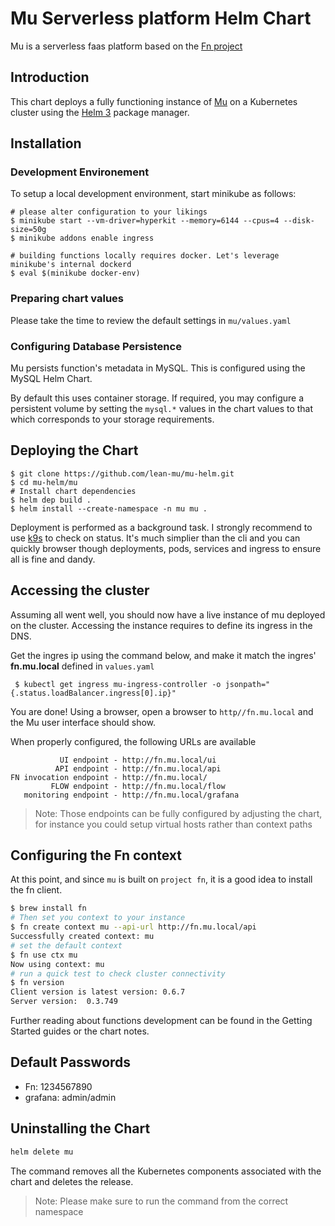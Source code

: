 # Mu Serverless platform Helm Chart

Mu is a serverless faas platform based on the [Fn project](http://fnproject.io)

## Introduction

This chart deploys a fully functioning instance of  [Mu](https://github.com/lean-mu/mu) on a Kubernetes cluster using the [Helm 3](https://helm.sh/) package manager.

## Installation

### Development Environement

To setup a local development environment, start minikube as follows:

```shell
# please alter configuration to your likings
$ minikube start --vm-driver=hyperkit --memory=6144 --cpus=4 --disk-size=50g
$ minikube addons enable ingress

# building functions locally requires docker. Let's leverage minikube's internal dockerd
$ eval $(minikube docker-env)

```

### Preparing chart values

Please take the time to review the default settings in `mu/values.yaml`

### Configuring Database Persistence 

Mu persists function's metadata in MySQL. This is configured using the MySQL Helm Chart.

By default this uses container storage. If required, you may configure a persistent volume by setting the `mysql.*` values in the chart values to that which corresponds to your storage requirements.

## Deploying the Chart

```shell
$ git clone https://github.com/lean-mu/mu-helm.git
$ cd mu-helm/mu
# Install chart dependencies
$ helm dep build .
$ helm install --create-namespace -n mu mu .
```

Deployment is performed as a background task.
I strongly recommend to use [k9s](https://k9scli.io/) to check on status. It's much simplier than the cli and you can quickly browser though deployments, pods, services and ingress to ensure all is fine and dandy.

## Accessing the cluster

Assuming all went well, you should now have a live instance of mu deployed on the cluster.
Accessing the instance requires to define its ingress in the DNS.

Get the ingres ip using the command below, and make it match the ingres' **fn.mu.local** defined in `values.yaml`

```shell
 $ kubectl get ingress mu-ingress-controller -o jsonpath="{.status.loadBalancer.ingress[0].ip}"
```

You are done!  Using a browser, open a browser to `http//fn.mu.local` and the Mu user interface should show.

When properly configured, the following URLs are available

```text
           UI endpoint - http://fn.mu.local/ui
          API endpoint - http://fn.mu.local/api
FN invocation endpoint - http://fn.mu.local/
         FLOW endpoint - http://fn.mu.local/flow
   monitoring endpoint - http://fn.mu.local/grafana
```

> Note:  Those endpoints can be fully configured by adjusting the chart, for instance you could setup virtual hosts rather than context paths

## Configuring the Fn context

At this point, and since `mu` is built on `project fn`, it is a good idea to install the fn client.

```bash
$ brew install fn
# Then set you context to your instance
$ fn create context mu --api-url http://fn.mu.local/api
Successfully created context: mu
# set the default context
$ fn use ctx mu
Now using context: mu
# run a quick test to check cluster connectivity
$ fn version
Client version is latest version: 0.6.7
Server version:  0.3.749
```

Further reading about functions development can be found in the Getting Started guides or the chart notes.

## Default Passwords

- Fn: 1234567890
- grafana: admin/admin

## Uninstalling the Chart

```bash
helm delete mu
```

The command removes all the Kubernetes components associated with the chart and deletes the release.

> Note: Please make sure to run the command from the correct namespace
